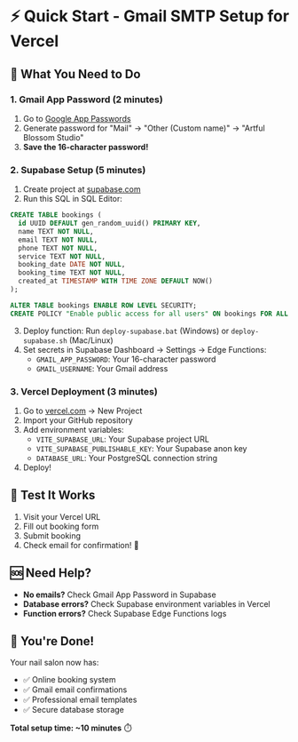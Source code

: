 # ⚡ Quick Start - Gmail SMTP Setup for Vercel

## 🎯 What You Need to Do

### 1. Gmail App Password (2 minutes)
1. Go to [Google App Passwords](https://myaccount.google.com/apppasswords)
2. Generate password for "Mail" → "Other (Custom name)" → "Artful Blossom Studio"
3. **Save the 16-character password!**

### 2. Supabase Setup (5 minutes)
1. Create project at [supabase.com](https://supabase.com)
2. Run this SQL in SQL Editor:
```sql
CREATE TABLE bookings (
  id UUID DEFAULT gen_random_uuid() PRIMARY KEY,
  name TEXT NOT NULL,
  email TEXT NOT NULL,
  phone TEXT NOT NULL,
  service TEXT NOT NULL,
  booking_date DATE NOT NULL,
  booking_time TEXT NOT NULL,
  created_at TIMESTAMP WITH TIME ZONE DEFAULT NOW()
);

ALTER TABLE bookings ENABLE ROW LEVEL SECURITY;
CREATE POLICY "Enable public access for all users" ON bookings FOR ALL USING (true);
```

3. Deploy function: Run `deploy-supabase.bat` (Windows) or `deploy-supabase.sh` (Mac/Linux)
4. Set secrets in Supabase Dashboard → Settings → Edge Functions:
   - `GMAIL_APP_PASSWORD`: Your 16-character password
   - `GMAIL_USERNAME`: Your Gmail address

### 3. Vercel Deployment (3 minutes)
1. Go to [vercel.com](https://vercel.com) → New Project
2. Import your GitHub repository
3. Add environment variables:
   - `VITE_SUPABASE_URL`: Your Supabase project URL
   - `VITE_SUPABASE_PUBLISHABLE_KEY`: Your Supabase anon key
   - `DATABASE_URL`: Your PostgreSQL connection string
4. Deploy!

## 🧪 Test It Works
1. Visit your Vercel URL
2. Fill out booking form
3. Submit booking
4. Check email for confirmation! 📧

## 🆘 Need Help?
- **No emails?** Check Gmail App Password in Supabase
- **Database errors?** Check Supabase environment variables in Vercel
- **Function errors?** Check Supabase Edge Functions logs

## 🎉 You're Done!
Your nail salon now has:
- ✅ Online booking system
- ✅ Gmail email confirmations
- ✅ Professional email templates
- ✅ Secure database storage

**Total setup time: ~10 minutes** ⏱️
